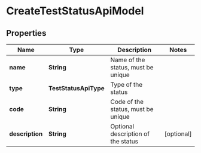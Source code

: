 

# CreateTestStatusApiModel


## Properties

| Name | Type | Description | Notes |
|------------ | ------------- | ------------- | -------------|
|**name** | **String** | Name of the status, must be unique |  |
|**type** | **TestStatusApiType** | Type of the status |  |
|**code** | **String** | Code of the status, must be unique |  |
|**description** | **String** | Optional description of the status |  [optional] |



